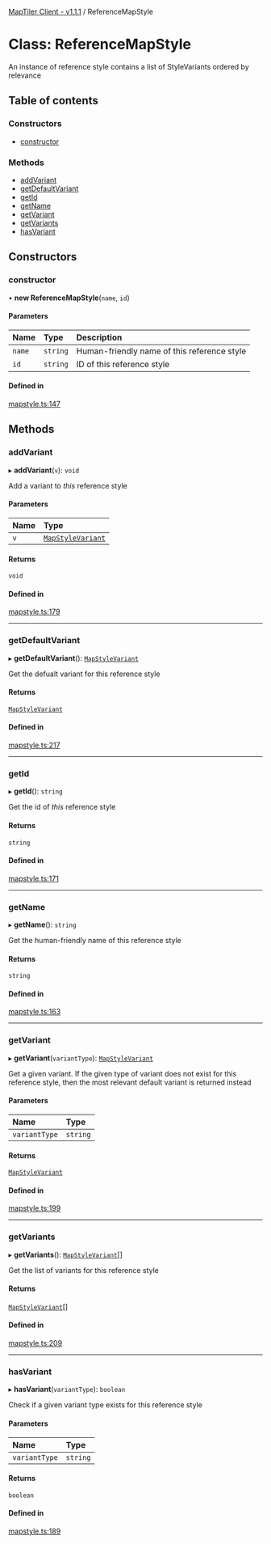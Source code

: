 [MapTiler Client - v1.1.1](../README.md) / ReferenceMapStyle

# Class: ReferenceMapStyle

An instance of reference style contains a list of StyleVariants ordered by relevance

## Table of contents

### Constructors

- [constructor](ReferenceMapStyle.md#constructor)

### Methods

- [addVariant](ReferenceMapStyle.md#addvariant)
- [getDefaultVariant](ReferenceMapStyle.md#getdefaultvariant)
- [getId](ReferenceMapStyle.md#getid)
- [getName](ReferenceMapStyle.md#getname)
- [getVariant](ReferenceMapStyle.md#getvariant)
- [getVariants](ReferenceMapStyle.md#getvariants)
- [hasVariant](ReferenceMapStyle.md#hasvariant)

## Constructors

### constructor

• **new ReferenceMapStyle**(`name`, `id`)

#### Parameters

| Name | Type | Description |
| :------ | :------ | :------ |
| `name` | `string` | Human-friendly name of this reference style |
| `id` | `string` | ID of this reference style |

#### Defined in

[mapstyle.ts:147](https://github.com/maptiler/maptiler-client-js/blob/b9cff52/src/mapstyle.ts#L147)

## Methods

### addVariant

▸ **addVariant**(`v`): `void`

Add a variant to _this_ reference style

#### Parameters

| Name | Type |
| :------ | :------ |
| `v` | [`MapStyleVariant`](MapStyleVariant.md) |

#### Returns

`void`

#### Defined in

[mapstyle.ts:179](https://github.com/maptiler/maptiler-client-js/blob/b9cff52/src/mapstyle.ts#L179)

___

### getDefaultVariant

▸ **getDefaultVariant**(): [`MapStyleVariant`](MapStyleVariant.md)

Get the defualt variant for this reference style

#### Returns

[`MapStyleVariant`](MapStyleVariant.md)

#### Defined in

[mapstyle.ts:217](https://github.com/maptiler/maptiler-client-js/blob/b9cff52/src/mapstyle.ts#L217)

___

### getId

▸ **getId**(): `string`

Get the id of _this_ reference style

#### Returns

`string`

#### Defined in

[mapstyle.ts:171](https://github.com/maptiler/maptiler-client-js/blob/b9cff52/src/mapstyle.ts#L171)

___

### getName

▸ **getName**(): `string`

Get the human-friendly name of this reference style

#### Returns

`string`

#### Defined in

[mapstyle.ts:163](https://github.com/maptiler/maptiler-client-js/blob/b9cff52/src/mapstyle.ts#L163)

___

### getVariant

▸ **getVariant**(`variantType`): [`MapStyleVariant`](MapStyleVariant.md)

Get a given variant. If the given type of variant does not exist for this reference style,
then the most relevant default variant is returned instead

#### Parameters

| Name | Type |
| :------ | :------ |
| `variantType` | `string` |

#### Returns

[`MapStyleVariant`](MapStyleVariant.md)

#### Defined in

[mapstyle.ts:199](https://github.com/maptiler/maptiler-client-js/blob/b9cff52/src/mapstyle.ts#L199)

___

### getVariants

▸ **getVariants**(): [`MapStyleVariant`](MapStyleVariant.md)[]

Get the list of variants for this reference style

#### Returns

[`MapStyleVariant`](MapStyleVariant.md)[]

#### Defined in

[mapstyle.ts:209](https://github.com/maptiler/maptiler-client-js/blob/b9cff52/src/mapstyle.ts#L209)

___

### hasVariant

▸ **hasVariant**(`variantType`): `boolean`

Check if a given variant type exists for this reference style

#### Parameters

| Name | Type |
| :------ | :------ |
| `variantType` | `string` |

#### Returns

`boolean`

#### Defined in

[mapstyle.ts:189](https://github.com/maptiler/maptiler-client-js/blob/b9cff52/src/mapstyle.ts#L189)
